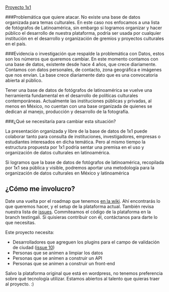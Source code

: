 
 [Proyecto 1x1](http://proyecto1x1.com/)

 ###Problemática que quiere atacar.
 No existe una base de datos organizada para temas culturales. En este caso nos enfocamos a una lista de fotógrafos de Latinoamérica, sin embargo si logramos organizar y hacer público el desarrollo de nuestra plataforma, podría ser usada por cualquier institución en el desarrollo y organización  de gremios y proyectos culturales en el país.

 ###Evidencia o investigación que respalde la problemática con Datos, estos son los números que queremos cambiar.
 En este momento contamos con una base de datos, existente desde hace 4 años, que crece diariamente. Contamos con datos personales, de contacto, zona geográfica e imágenes que nos envían.  La base crece diariamente dato que es una convocatoria abierta al público.

 Tener una base de datos de fotógrafos de latinoamérica se vuelve una herramienta fundamental en el desarrollo de políticas culturales contemporáneas.
 Actualmente las instituciones públicas y privadas, al menos en México, no cuentan con una base organizada de quienes se dedican al manejo, producción y desarrollo de la fotografía.

 ###¿Qué se necesitaría para cambiar esta situación?

 La presentación organizada y libre de la base de datos de 1x1 puede colaborar tanto para consulta de instituciones, investigadores, empresas o estudiantes interesados en dicha temática. Pero al mismo tiempo la estructura propuesta por 1x1 podría sentar una premisa en el uso y organización de datos culturales en latinoamérica.

 Si logramos que la base de datos de fotógrafos de latinoamérica, recopilada por 1x1 sea pública y visible,  podremos aportar una metodología para la organización de datos culturales en México y latinoamérica  

 ## ¿Cómo me involucro?

  Date una vuelta por el roadmap que tenemos [en la wiki](https://github.com/CodeandoGuadalajara/datos1x1/wiki). Ahí encontrarás lo que queremos hacer, y el setup de la plataforma actual. También revisa nuestra lista de [issues](https://github.com/CodeandoGuadalajara/datos1x1/issues). Commiteamos el código de la plataforma en la branch testingali. Si quisieras contribuir con él, contáctanos para darte lo que necesitas.

  Este proyecto necesita:
 - Desarrolladores que agreguen los plugins para el campo de validación de ciudad ([issue 10](https://github.com/CodeandoGuadalajara/datos1x1/issues/10))
  - Personas que se animen a limpiar los datos
  - Personas que se animen a construir un API
  - Personas que se animen a construir un front-end


 Salvo la plataforma original que está en wordpress, no tenemos preferencia sobre qué tecnología utilizar. Estamos abiertos al talento que quieras traer al proyecto. :)
